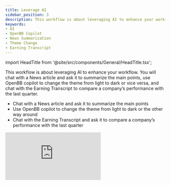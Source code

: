 ```yaml
---
title: Leverage AI
sidebar_position: 3
description: This workflow is about leveraging AI to enhance your workflow. You will chat with a News article and ask it to summarize the main points, use OpenBB copilot to change the theme from light to dark or vice versa, and chat with the Earning Transcript to compare a company’s performance with the last quarter.
keywords:
- AI
- OpenBB Copilot
- News Summarization
- Theme Change
- Earning Transcript
---
```


import HeadTitle from '@site/src/components/General/HeadTitle.tsx';

<HeadTitle title="Leverage AI | OpenBB Workspace Docs" />

This workflow is about leveraging AI to enhance your workflow. You will chat with a News article and ask it to summarize the main points, use OpenBB copilot to change the theme from light to dark or vice versa, and chat with the Earning Transcript to compare a company’s performance with the last quarter.

- Chat with a News article and ask it to summarize the main points
- Use OpenBB copilot to change the theme from light to dark or the other way around
- Chat with the Earning Transcript and ask it to compare a company’s performance with the last quarter

<div style={{display: 'flex', justifyContent: 'center'}}>
    <iframe
        style={{width: '800px', height: '450px', display: 'block', margin: '0 auto'}}
        src="https://www.youtube.com/embed/zo54iIkEd_Y?si=8dT8cghep4ale8oO"
        title="YouTube video player"
        frameBorder="0"
        allow="accelerometer; autoplay; clipboard-write; encrypted-media; gyroscope; picture-in-picture; web-share"
    />
</div>
